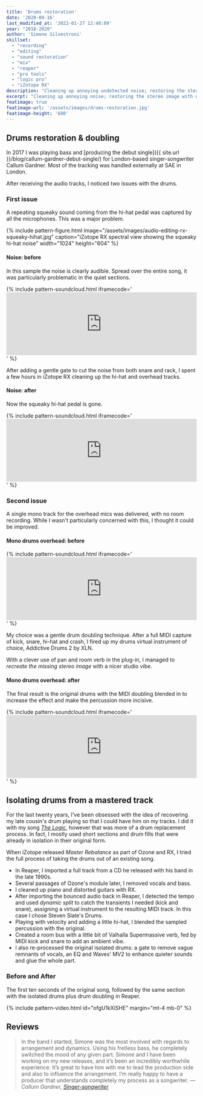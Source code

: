 ```yaml
---
title: 'Drums restoration'
date: '2020-09-16'
last_modified_at: '2022-01-27 12:40:09'
year: "2018-2020"
author: 'Simone Silvestroni'
skillset: 
  - "recording"
  - "editing"
  - "sound restoration"
  - "mix"
  - "reaper"
  - "pro tools"
  - "logic pro"
  - "iZotope RX"
description: "Cleaning up annoying undetected noise; restoring the stereo image with drum doubling and drum replacing; extracting drums from a stereo track."
excerpt: "Cleaning up annoying noise; restoring the stereo image with drum doubling and replacing; extracting drums from a stereo track."
featimage: true
featimage-url: '/assets/images/drums-restoration.jpg'
featimage-height: '600'
---
```

## Drums restoration & doubling

In 2017 I was playing bass and [producing the debut single]({{ site.url }}/blog/callum-gardner-debut-single/) for London-based singer-songwriter Callum Gardner. Most of the tracking was handled externally at SAE in London.

After receiving the audio tracks, I noticed two issues with the drums.

### First issue

A repeating squeaky sound coming from the hi-hat pedal was captured by all the microphones. This was a major problem.

{% include pattern-figure.html image="/assets/images/audio-editing-rx-squeaky-hihat.jpg" caption="iZotope RX spectral view showing the squeaky hi-hat noise" width="1024" height="604" %}

<div class="m2m-bg-alpha border border-3 rounded p-3 my-5 fs-5">
  <h4 class="mt-0">Noise: before</h4>
  <p class="mb-4">In this sample the noise is clearly audible. Spread over the entire song, it was particularly problematic in the quiet sections.</p>
  {% include pattern-soundcloud.html iframecode='<iframe width="100%" height="166" scrolling="no" frameborder="no" allow="autoplay" src="https://w.soundcloud.com/player/?url=https%3A//api.soundcloud.com/tracks/695750329%3Fsecret_token%3Ds-mfX5b&color=%23b4b696&auto_play=false&hide_related=false&show_comments=true&show_user=true&show_reposts=false&show_teaser=true"></iframe>' %}
</div>

After adding a gentle gate to cut the noise from both snare and rack, I spent a few hours in iZotope RX cleaning up the hi-hat and overhead tracks.

<div class="m2m-bg-alpha border border-3 rounded p-3 my-5 fs-5">
  <h4 class="mt-0">Noise: after</h4>
  <p class="mb-4">Now the squeaky hi-hat pedal is gone.</p>
  {% include pattern-soundcloud.html iframecode='<iframe width="100%" height="166" scrolling="no" frameborder="no" allow="autoplay" src="https://w.soundcloud.com/player/?url=https%3A//api.soundcloud.com/tracks/695750326%3Fsecret_token%3Ds-UFUTG&color=%23b4b696&auto_play=false&hide_related=false&show_comments=true&show_user=true&show_reposts=false&show_teaser=true"></iframe>' %}
</div>

### Second issue

A single mono track for the overhead mics was delivered, with no room recording. While I wasn't particularly concerned with this, I thought it could be improved.

<div class="m2m-bg-alpha border border-3 rounded p-3 my-5 fs-5">
  <h4 class="mt-0">Mono drums overhead: before</h4>
  {% include pattern-soundcloud.html iframecode='<iframe width="100%" height="166" scrolling="no" frameborder="no" allow="autoplay" src="https://w.soundcloud.com/player/?url=https%3A//api.soundcloud.com/tracks/695750338%3Fsecret_token%3Ds-B3sCU&color=%23b4b696&auto_play=false&hide_related=false&show_comments=true&show_user=true&show_reposts=false&show_teaser=true"></iframe>' %}
</div>

My choice was a gentle drum doubling technique. After a full MIDI capture of kick, snare, hi-hat and crash, I fired up my drums virtual instrument of choice, Addictive Drums 2 by XLN.

With a clever use of pan and room verb in the plug-in, I managed to _recreate the missing stereo image_ with a nicer studio vibe.

<div class="m2m-bg-alpha border border-3 rounded p-3 my-5 fs-5">
  <h4 class="mt-0">Mono drums overhead: after</h4>
  <p class="mb-4">The final result is the original drums with the MIDI doubling blended in to increase the effect and make the percussion more incisive.</p>
  {% include pattern-soundcloud.html iframecode='<iframe width="100%" height="166" scrolling="no" frameborder="no" allow="autoplay" src="https://w.soundcloud.com/player/?url=https%3A//api.soundcloud.com/tracks/695750350%3Fsecret_token%3Ds-fCToe&color=%23b4b696&auto_play=false&hide_related=false&show_comments=true&show_user=true&show_reposts=false&show_teaser=true"></iframe>' %}
</div>

## Isolating drums from a mastered track

For the last twenty years, I've been obsessed with the idea of recovering my late cousin's drum playing so that I could have him on my tracks. I did it with my song [_The Logic_](https://minutestomidnight.bandcamp.com/track/the-logic), however that was more of a drum replacement process. In fact, I mostly used short sections and drum fills that were already in isolation in their original form.

When iZotope released _Master Rebalance_ as part of Ozone and RX, I tried the full process of taking the drums out of an existing song.

- In Reaper, I imported a full track from a CD he released with his band in the late 1990s.
- Several passages of Ozone's module later, I removed vocals and bass.
- I cleaned up piano and distorted guitars with RX.
- After importing the bounced audio back in Reaper, I detected the tempo and used _dynamic split_ to catch the transients I needed (kick and snare), assigning a virtual instrument to the resulting MIDI track. In this case I chose Steven Slate's Drums.
- Playing with velocity and adding a little hi-hat, I blended the sampled percussion with the original.
- Created a room bus with a little bit of Valhalla Supermassive verb, fed by MIDI kick and snare to add an ambient vibe.
- I also re-processed the original isolated drums: a gate to remove vague remnants of vocals, an EQ and Waves' MV2 to enhance quieter sounds and glue the whole part.

<div class="m2m-bg-alpha border border-3 rounded p-3 my-5 fs-5">
  <h3 class="mt-0">Before and After</h3>
  <p class="mb-0">The first ten seconds of the original song, followed by the same section with the isolated drums plus drum doubling in Reaper.</p>
  {% include pattern-video.html id="ofgU1kXiSHE" margin="mt-4 mb-0" %}
</div>

## Reviews

> In the band I started, Simone was the most involved with regards to arrangement and dynamics. Using his fretless bass, he completely switched the mood of any given part. Simone and I have been working on my new releases, and it’s been an incredibly worthwhile experience. It’s great to have him with me to lead the production side and also to influence the arrangement. I’m really happy to have a producer that understands completely my process as a songwriter.
> <cite>— Callum Gardner, [Singer-songwriter](https://callumgardnerofficial.com/)</cite>
